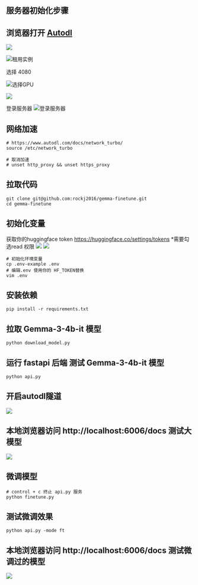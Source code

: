 ## 服务器初始化步骤

## 浏览器打开 [Autodl](https://www.autodl.com/)


![](../assets/1.png)

![租用实例](../assets/2.png)

选择 4080 

![选择GPU](../assets/9.png)

![](../assets/3.png)


登录服务器
![登录服务器](../assets/4.png)


## 网络加速
```shell
# https://www.autodl.com/docs/network_turbo/
source /etc/network_turbo

# 取消加速
# unset http_proxy && unset https_proxy

```

## 拉取代码
```shell
git clone git@github.com:rockj2016/gemma-finetune.git
cd gemma-finetune
```

## 初始化变量 

 获取你的huggingface token https://huggingface.co/settings/tokens
 *需要勾选read 权限
![](../assets/10.png)
![](../assets/11.png)

```shell
# 初始化环境变量
cp .env-example .env
# 编辑.env 使用你的 HF_TOKEN替换
vim .env 

```


## 安装依赖
```shell
pip install -r requirements.txt
```

## 拉取 Gemma-3-4b-it 模型
```shell
python download_model.py
```

## 运行 fastapi 后端 测试 Gemma-3-4b-it 模型
```shell
python api.py
```

## 开启autodl隧道
![](../assets/6.png)

## 本地浏览器访问 http://localhost:6006/docs 测试大模型

![](../assets/12.png)


## 微调模型
```
# control + c 终止 api.py 服务
python finetune.py
```

## 测试微调效果
```
python api.py -mode ft
```

## 本地浏览器访问 http://localhost:6006/docs 测试微调过的模型

![](../assets/13.png)
